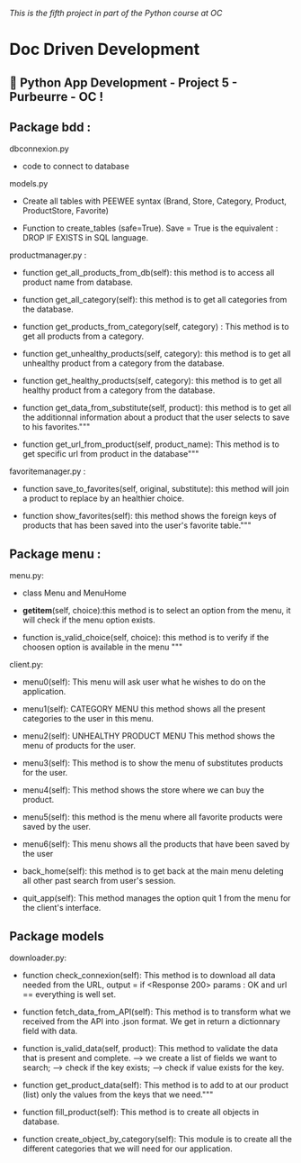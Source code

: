 *This is the fifth project in part of the Python course at OC*

# Doc Driven Development

## :snake: Python App Development - Project 5 - Purbeurre - OC !

## Package bdd : 

dbconnexion.py

- code to connect to database


models.py

- Create all tables with PEEWEE syntax (Brand, Store, Category, Product, ProductStore, Favorite)

- Function to create_tables (safe=True).
Save = True is the equivalent : DROP IF EXISTS in SQL language.


productmanager.py :

- function get_all_products_from_db(self): this method is to access all product name from database.

- function get_all_category(self): this method is to get all categories from the database.

- function get_products_from_category(self, category) : This method is to get all products from a category.

- function get_unhealthy_products(self, category): this method is to get all unhealthy product from a category
from the database.

- function get_healthy_products(self, category): this method is to get all healthy product from a category from the database.

- function get_data_from_substitute(self, product):
this method is to get all the additionnal information about a
product that the user selects to save to his favorites."""

- function get_url_from_product(self, product_name):
This method is to get specific url from product in the database"""

favoritemanager.py :

- function save_to_favorites(self, original, substitute): this method will join a product to replace by an healthier choice.

- function show_favorites(self): this method shows the foreign keys of products that has been saved into the user's favorite table."""


## Package menu :

menu.py:

- class Menu and MenuHome

- __getitem__(self, choice):this method  is  to  select  an option from the menu, it will check  if the menu option exists.

- function is_valid_choice(self, choice): this method is  to  verify if the  choosen
option is available in the menu """


client.py:

- menu0(self): This menu will ask user what he wishes to do on the application.

- menu1(self): CATEGORY MENU
this method shows all the present categories to the user in this menu.

- menu2(self): UNHEALTHY PRODUCT MENU
This method shows the menu of products for the user. 

- menu3(self): This method is to show the menu of substitutes products for the user.

- menu4(self): This method shows the store where we can buy the product.

- menu5(self): this method is the menu where all favorite products were saved by
the user.

- menu6(self): This menu shows all the products that have been saved by the user

- back_home(self):
this method is to get back at the main menu deleting all other past
search from user's session.

- quit_app(self):
This method manages the option quit 1 from the menu for the client's
interface.



## Package models


downloader.py:

- function check_connexion(self):
This method is to download all data needed
from the URL,
output = if <Response 200> params : OK
and url == everything is well set.

- function fetch_data_from_API(self):
This method is to transform what we received from the API into .json format.
We get in return a dictionnary field with data.

- function is_valid_data(self, product):
This method to validate the data that is present and complete.
        --> we create a list of fields we want to search;
        --> check if the key exists;
        --> check if value exists for the key.

- function get_product_data(self):
This method is to add to at our product (list) only the values from
the keys that we need."""


- function fill_product(self): This method is to create all objects in database.


- function create_object_by_category(self): This module is to create all the different categories
that we will need for our application.


